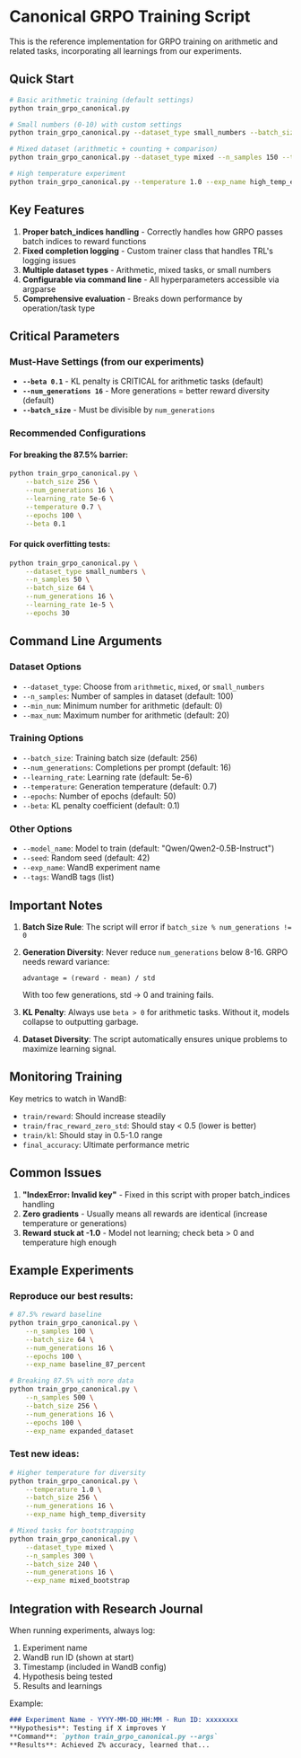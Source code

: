 # Canonical GRPO Training Script

This is the reference implementation for GRPO training on arithmetic and related tasks, incorporating all learnings from our experiments.

## Quick Start

```bash
# Basic arithmetic training (default settings)
python train_grpo_canonical.py

# Small numbers (0-10) with custom settings
python train_grpo_canonical.py --dataset_type small_numbers --batch_size 256 --num_generations 16

# Mixed dataset (arithmetic + counting + comparison)
python train_grpo_canonical.py --dataset_type mixed --n_samples 150 --temperature 0.8

# High temperature experiment
python train_grpo_canonical.py --temperature 1.0 --exp_name high_temp_experiment
```

## Key Features

1. **Proper batch_indices handling** - Correctly handles how GRPO passes batch indices to reward functions
2. **Fixed completion logging** - Custom trainer class that handles TRL's logging issues
3. **Multiple dataset types** - Arithmetic, mixed tasks, or small numbers
4. **Configurable via command line** - All hyperparameters accessible via argparse
5. **Comprehensive evaluation** - Breaks down performance by operation/task type

## Critical Parameters

### Must-Have Settings (from our experiments)
- **`--beta 0.1`** - KL penalty is CRITICAL for arithmetic tasks (default)
- **`--num_generations 16`** - More generations = better reward diversity (default)
- **`--batch_size`** - Must be divisible by `num_generations`

### Recommended Configurations

#### For breaking the 87.5% barrier:
```bash
python train_grpo_canonical.py \
    --batch_size 256 \
    --num_generations 16 \
    --learning_rate 5e-6 \
    --temperature 0.7 \
    --epochs 100 \
    --beta 0.1
```

#### For quick overfitting tests:
```bash
python train_grpo_canonical.py \
    --dataset_type small_numbers \
    --n_samples 50 \
    --batch_size 64 \
    --num_generations 16 \
    --learning_rate 1e-5 \
    --epochs 30
```

## Command Line Arguments

### Dataset Options
- `--dataset_type`: Choose from `arithmetic`, `mixed`, or `small_numbers`
- `--n_samples`: Number of samples in dataset (default: 100)
- `--min_num`: Minimum number for arithmetic (default: 0)
- `--max_num`: Maximum number for arithmetic (default: 20)

### Training Options
- `--batch_size`: Training batch size (default: 256)
- `--num_generations`: Completions per prompt (default: 16)
- `--learning_rate`: Learning rate (default: 5e-6)
- `--temperature`: Generation temperature (default: 0.7)
- `--epochs`: Number of epochs (default: 50)
- `--beta`: KL penalty coefficient (default: 0.1)

### Other Options
- `--model_name`: Model to train (default: "Qwen/Qwen2-0.5B-Instruct")
- `--seed`: Random seed (default: 42)
- `--exp_name`: WandB experiment name
- `--tags`: WandB tags (list)

## Important Notes

1. **Batch Size Rule**: The script will error if `batch_size % num_generations != 0`

2. **Generation Diversity**: Never reduce `num_generations` below 8-16. GRPO needs reward variance:
   ```
   advantage = (reward - mean) / std
   ```
   With too few generations, std → 0 and training fails.

3. **KL Penalty**: Always use `beta > 0` for arithmetic tasks. Without it, models collapse to outputting garbage.

4. **Dataset Diversity**: The script automatically ensures unique problems to maximize learning signal.

## Monitoring Training

Key metrics to watch in WandB:
- `train/reward`: Should increase steadily
- `train/frac_reward_zero_std`: Should stay < 0.5 (lower is better)
- `train/kl`: Should stay in 0.5-1.0 range
- `final_accuracy`: Ultimate performance metric

## Common Issues

1. **"IndexError: Invalid key"** - Fixed in this script with proper batch_indices handling
2. **Zero gradients** - Usually means all rewards are identical (increase temperature or generations)
3. **Reward stuck at -1.0** - Model not learning; check beta > 0 and temperature high enough

## Example Experiments

### Reproduce our best results:
```bash
# 87.5% reward baseline
python train_grpo_canonical.py \
    --n_samples 100 \
    --batch_size 64 \
    --num_generations 16 \
    --epochs 100 \
    --exp_name baseline_87_percent

# Breaking 87.5% with more data
python train_grpo_canonical.py \
    --n_samples 500 \
    --batch_size 256 \
    --num_generations 16 \
    --epochs 100 \
    --exp_name expanded_dataset
```

### Test new ideas:
```bash
# Higher temperature for diversity
python train_grpo_canonical.py \
    --temperature 1.0 \
    --batch_size 256 \
    --num_generations 16 \
    --exp_name high_temp_diversity

# Mixed tasks for bootstrapping
python train_grpo_canonical.py \
    --dataset_type mixed \
    --n_samples 300 \
    --batch_size 240 \
    --num_generations 16 \
    --exp_name mixed_bootstrap
```

## Integration with Research Journal

When running experiments, always log:
1. Experiment name
2. WandB run ID (shown at start)
3. Timestamp (included in WandB config)
4. Hypothesis being tested
5. Results and learnings

Example:
```markdown
### Experiment Name - YYYY-MM-DD_HH:MM - Run ID: xxxxxxxx
**Hypothesis**: Testing if X improves Y
**Command**: `python train_grpo_canonical.py --args`
**Results**: Achieved Z% accuracy, learned that...
```